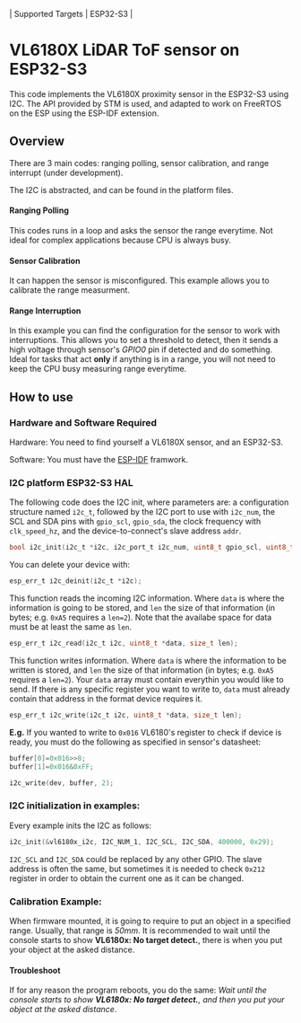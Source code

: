 | Supported Targets | ESP32-S3 |

# VL6180X LiDAR ToF sensor on ESP32-S3

This code implements the VL6180X proximity sensor in the ESP32-S3 using I2C. The API provided by STM is used, and adapted to work on FreeRTOS on the ESP using the ESP-IDF extension.

## Overview

There are 3 main codes: ranging polling, sensor calibration, and range interrupt (under development).

The I2C is abstracted, and can be found in the platform files.

#### Ranging Polling
This codes runs in a loop and asks the sensor the range everytime. Not ideal for complex applications because CPU is always busy.

#### Sensor Calibration
It can happen the sensor is misconfigured. This example allows you to calibrate the range measurment.

#### Range Interruption
In this example you can find the configuration for the sensor to work with interruptions. This allows you to set a threshold to detect, then it sends a high voltage through sensor's *GPIO0* pin if detected and do something. Ideal for tasks that act **only** if anything is in a range, you will not need to keep the CPU busy measuring range everytime.

## How to use

### Hardware and Software Required

Hardware: You need to find yourself a VL6180X sensor, and an ESP32-S3.

Software: You must have the [ESP-IDF](https://idf.espressif.com/) framwork.

### I2C platform ESP32-S3 HAL

The following code does the I2C init, where parameters are: a configuration structure named `i2c_t`, followed by the I2C port to use with `i2c_num`, the SCL and SDA pins with `gpio_scl`, `gpio_sda`, the clock frequency with `clk_speed_hz`, and the device-to-connect's slave address `addr`.
```c
bool i2c_init(i2c_t *i2c, i2c_port_t i2c_num, uint8_t gpio_scl, uint8_t gpio_sda, uint32_t clk_speed_hz, uint16_t addr);
```

You can delete your device with:
```c
esp_err_t i2c_deinit(i2c_t *i2c);
```

This function reads the incoming I2C information. Where `data` is where the information is going to be stored, and `len` the size of that information (in bytes; e.g. `0xA5` requires a `len=2`). Note that the availabe space for data must be at least the same as `len`.
```c
esp_err_t i2c_read(i2c_t i2c, uint8_t *data, size_t len);
```

This function writes information. Where `data` is where the information to be written is stored, and `len` the size of that information (in bytes; e.g. `0xA5` requires a `len=2`). Your `data` array must contain everythin you would like to send. If there is any specific register you want to write to, `data` must already contain that address in the format device requires it.
```c
esp_err_t i2c_write(i2c_t i2c, uint8_t *data, size_t len);
```
**E.g.** If you wanted to write to `0x016` VL6180's register to check if device is ready, you must do the following as specified in sensor's datasheet:
```c
buffer[0]=0x016>>8;
buffer[1]=0x016&0xFF;

i2c_write(dev, buffer, 2);
```

### I2C initialization in examples:

Every example inits the I2C as follows:
```c
i2c_init(&vl6180x_i2c, I2C_NUM_1, I2C_SCL, I2C_SDA, 400000, 0x29);
```

`I2C_SCL` and `I2C_SDA` could be replaced by any other GPIO. The slave address is often the same, but sometimes it is needed to check `0x212` register in order to obtain the current one as it can be changed.

### Calibration Example:

When firmware mounted, it is going to require to put an object in a specified range. Usually, that range is *50mm*. It is recommended to wait until the console starts to show **VL6180x: No target detect.**, there is when you put your object at the asked distance.

#### Troubleshoot
If for any reason the program reboots, you do the same: *Wait until the console starts to show **VL6180x: No target detect.**, and then you put your object at the asked distance*.